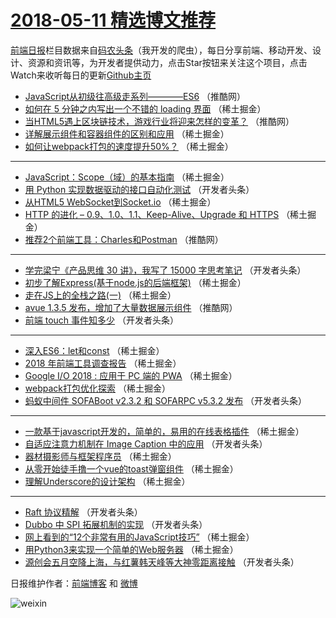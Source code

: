 # [2018-05-11 精选博文推荐](http://hao.caibaojian.com/date/2018/05/11)

[前端日报](http://caibaojian.com/c/news)栏目数据来自[码农头条](http://hao.caibaojian.com/)（我开发的爬虫），每日分享前端、移动开发、设计、资源和资讯等，为开发者提供动力，点击Star按钮来关注这个项目，点击Watch来收听每日的更新[Github主页](https://github.com/kujian/frontendDaily)
* [JavaScript从初级往高级走系列————ES6](http://hao.caibaojian.com/73852.html) （推酷网）
* [如何在 5 分钟之内写出一个不错的 loading 界面](http://hao.caibaojian.com/73902.html) （稀土掘金）
* [当HTML5遇上区块链技术，游戏行业将迎来怎样的变革？](http://hao.caibaojian.com/73857.html) （推酷网）
* [详解展示组件和容器组件的区别和应用](http://hao.caibaojian.com/73789.html) （稀土掘金）
* [如何让webpack打包的速度提升50%？](http://hao.caibaojian.com/73790.html) （稀土掘金）

***
* [JavaScript：Scope（域）的基本指南](http://hao.caibaojian.com/73891.html) （稀土掘金）
* [用 Python 实现数据驱动的接口自动化测试](http://hao.caibaojian.com/73796.html) （开发者头条）
* [从HTML5 WebSocket到Socket.io](http://hao.caibaojian.com/73884.html) （稀土掘金）
* [HTTP 的进化 &#8211; 0.9、1.0、1.1、Keep-Alive、Upgrade 和 HTTPS](http://hao.caibaojian.com/73778.html) （稀土掘金）
* [推荐2个前端工具：Charles和Postman](http://hao.caibaojian.com/73853.html) （推酷网）

***
* [学完梁宁《产品思维 30 讲》，我写了 15000 字思考笔记](http://hao.caibaojian.com/73793.html) （开发者头条）
* [初步了解Express(基于node.js的后端框架)](http://hao.caibaojian.com/73901.html) （稀土掘金）
* [走在JS上的全栈之路(一)](http://hao.caibaojian.com/73783.html) （稀土掘金）
* [avue 1.3.5 发布，增加了大量数据展示组件](http://hao.caibaojian.com/73854.html) （推酷网）
* [前端 touch 事件知多少](http://hao.caibaojian.com/73795.html) （开发者头条）

***
* [深入ES6：let和const](http://hao.caibaojian.com/73892.html) （稀土掘金）
* [2018 年前端工具调查报告](http://hao.caibaojian.com/73775.html) （稀土掘金）
* [Google I/O 2018 : 应用于 PC 端的 PWA](http://hao.caibaojian.com/73787.html) （稀土掘金）
* [webpack打包优化探索](http://hao.caibaojian.com/73895.html) （稀土掘金）
* [蚂蚁中间件 SOFABoot v2.3.2 和 SOFARPC v5.3.2 发布](http://hao.caibaojian.com/73798.html) （开发者头条）

***
* [一款基于javascript开发的，简单的，易用的在线表格插件](http://hao.caibaojian.com/73777.html) （稀土掘金）
* [自适应注意力机制在 Image Caption 中的应用](http://hao.caibaojian.com/73809.html) （开发者头条）
* [器材摄影师与框架程序员](http://hao.caibaojian.com/73788.html) （稀土掘金）
* [从零开始徒手撸一个vue的toast弹窗组件](http://hao.caibaojian.com/73885.html) （稀土掘金）
* [理解Underscore的设计架构](http://hao.caibaojian.com/73896.html) （稀土掘金）

***
* [Raft 协议精解](http://hao.caibaojian.com/73799.html) （开发者头条）
* [Dubbo 中 SPI 拓展机制的实现](http://hao.caibaojian.com/73810.html) （开发者头条）
* [网上看到的“12个非常有用的JavaScript技巧”](http://hao.caibaojian.com/73886.html) （稀土掘金）
* [用Python3来实现一个简单的Web服务器](http://hao.caibaojian.com/73897.html) （稀土掘金）
* [源创会五月空降上海，与红薯韩天峰等大神零距离接触](http://hao.caibaojian.com/73800.html) （开发者头条）

日报维护作者：[前端博客](http://caibaojian.com/) 和 [微博](http://caibaojian.com/go/weibo)

![weixin](https://user-images.githubusercontent.com/3055447/38468989-651132ac-3b80-11e8-8e6b-15122322a9d7.png)